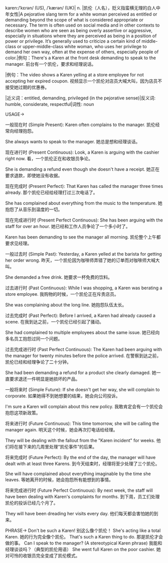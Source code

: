 karen:/ˈkɛrən/ (US), /ˈkærən/ (UK)| n. |凯伦（人名），贬义指蛮横无理的白人中年女性|A pejorative slang term for a white woman perceived as entitled or demanding beyond the scope of what is considered appropriate or necessary. The term is often used on social media and in other contexts to describe women who are seen as being overly assertive or aggressive, especially in situations where they are perceived as being in a position of power or privilege.  It’s generally used to criticize a certain kind of middle-class or upper-middle-class white woman, who uses her privilege to demand her own way, often at the expense of others, especially people of color.|例句：There's a Karen at the front desk demanding to speak to the manager. 前台有一个凯伦，要求和经理说话。

|例句：The video shows a Karen yelling at a store employee for not accepting her expired coupon. 视频显示一个凯伦对店员大喊大叫，因为店员不接受她过期的优惠券。


|近义词：entitled, demanding, privileged (in the pejorative sense)|反义词: humble, considerate, respectful|词性: noun


USAGE->

一般现在时 (Simple Present):
Karen often complains to the manager. 凯伦经常向经理抱怨。

She always wants to speak to the manager. 她总是想和经理谈话。

现在进行时 (Present Continuous):
Look, a Karen is arguing with the cashier right now. 看，一个凯伦正在和收银员争论。

She is demanding a refund even though she doesn't have a receipt. 她正在要求退款，即使她没有收据。

现在完成时 (Present Perfect):
That Karen has called the manager three times already. 那个凯伦已经给经理打过三次电话了。

She has complained about everything from the music to the temperature. 她抱怨了从音乐到温度的一切。

现在完成进行时 (Present Perfect Continuous):
She has been arguing with the staff for over an hour. 她已经和工作人员争论了一个多小时了。

Karen has been demanding to see the manager all morning. 凯伦整个上午都要求见经理。

一般过去时 (Simple Past):
Yesterday, a Karen yelled at the barista for getting her order wrong. 昨天，一个凯伦因为咖啡师弄错了她的订单而对咖啡师大喊大叫。

She demanded a free drink. 她要求一杯免费的饮料。

过去进行时 (Past Continuous):
While I was shopping, a Karen was berating a store employee. 我购物的时候，一个凯伦正在斥责店员。

She was complaining about the long line. 她抱怨队伍太长。

过去完成时 (Past Perfect):
Before I arrived, a Karen had already caused a scene. 在我到达之前，一个凯伦已经引起了骚动。

She had complained to multiple employees about the same issue. 她已经向多名员工抱怨过同一个问题。

过去完成进行时 (Past Perfect Continuous):
The Karen had been arguing with the manager for twenty minutes before the police arrived. 在警察到达之前，凯伦已经和经理争论了二十分钟。

She had been demanding a refund for a product she clearly damaged. 她一直要求退还一件明显是她损坏的产品。

一般将来时 (Simple Future):
If she doesn't get her way, she will complain to corporate. 如果她得不到她想要的结果，她会向公司投诉。

I'm sure a Karen will complain about this new policy. 我敢肯定会有一个凯伦会抱怨这项新政策。

将来进行时 (Future Continuous):
This time tomorrow, she will be calling the manager again. 明天这个时候，她会再次打电话给经理。

They will be dealing with the fallout from the "Karen incident" for weeks. 他们将在接下来的几周里处理“凯伦事件”的后果。

将来完成时 (Future Perfect):
By the end of the day, the manager will have dealt with at least three Karens. 到今天结束时，经理将至少处理了三个凯伦。

She will have complained about everything imaginable by the time she leaves. 等她离开的时候，她会抱怨所有能想到的事情。

将来完成进行时 (Future Perfect Continuous):
By next week, the staff will have been dealing with Karen's complaints for months. 到下周，员工们处理凯伦的投诉已经几个月了。

They will have been dreading her visits every day. 他们每天都会害怕她的到来。


PHRASE->
Don't be such a Karen! 别这么像个凯伦！
She's acting like a total Karen. 她的行为完全像个凯伦。
That's such a Karen thing to do. 那是凯伦才会做的事。
Can I speak to the manager? (A stereotypical Karen phrase)  我能和经理谈谈吗？（典型的凯伦用语）
She went full Karen on the poor cashier. 她对可怜的收银员完全变成了凯伦模式。
